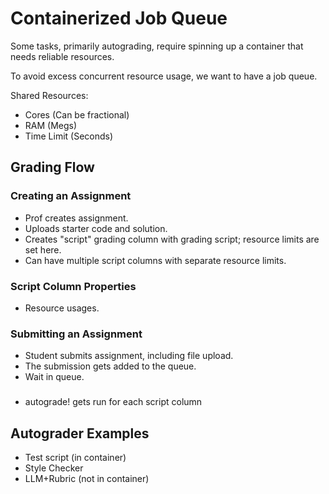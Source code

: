 
# Containerized Job Queue

Some tasks, primarily autograding, require spinning up a container
that needs reliable resources.

To avoid excess concurrent resource usage, we want to have a job queue.

Shared Resources:

- Cores (Can be fractional)
- RAM (Megs)
- Time Limit (Seconds)

## Grading Flow

### Creating an Assignment

- Prof creates assignment.
- Uploads starter code and solution.
- Creates "script" grading column with grading script;
  resource limits are set here.
- Can have multiple script columns with separate resource limits.

### Script Column Properties

- Resource usages.

### Submitting an Assignment

- Student submits assignment, including file upload.
- The submission gets added to the queue.
- Wait in queue.

### 

- autograde! gets run for each script column

## Autograder Examples

- Test script (in container)
- Style Checker
- LLM+Rubric (not in container)
